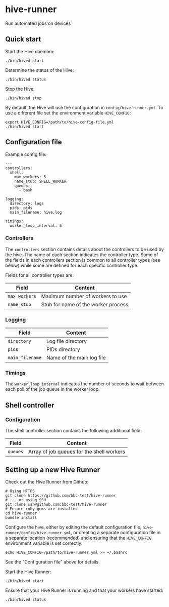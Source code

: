 # hive-runner

Run automated jobs on devices

## Quick start

Start the Hive daemom:

    ./bin/hived start

Determine the status of the Hive:

    ./bin/hived status

Stop the Hive:

    ./bin/hived stop

By default, the Hive will use the configuration in `config/hive-runner.yml`. To
use a different file set the environment variable `HIVE_CONFIG`:

    export HIVE_CONFIG=/path/to/hive-config-file.yml
    ./bin/hived start

## Configuration file

Example config file:

    ---
    controllers:
      shell:
        max_workers: 5
        name_stub: SHELL_WORKER
        queues:
          - bash

    logging:
      directory: logs
      pids: pids
      main_filename: hive.log

    timings:
      worker_loop_interval: 5

### Controllers

The `controllers` section contains details about the controllers to be
used by the hive. The name of each section indicates the controller type. Some
of the fields in each controllers section is common to all controller types
(see below) while some are defined for each specific controller type.

Fields for all controller types are:

| Field         | Content                             |
|---------------|-------------------------------------|
| `max_workers` | Maximum number of workers to use    |
| `name_stub`   | Stub for name of the worker process |

### Logging

| Field           | Content                   |
|-----------------|---------------------------|
| `directory`     | Log file directory        |
| `pids`          | PIDs directory            |
| `main_filename` | Name of the main log file |

### Timings

The `worker_loop_interval` indicates the number of seconds to wait between each
poll of the job queue in the worker loop.

## Shell controller

### Configuration

The shell controller section contains the following additional field:

| Field    | Content                                   |
|----------|-------------------------------------------|
| `queues` | Array of job queues for the shell workers |

## Setting up a new Hive Runner

Check out the Hive Runner from Github:

    # Using HTTPS
    git clone https://github.com/bbc-test/hive-runner
    # ... or using SSH
    git clone ssh@github.com:bbc-test/hive-runner
    # Ensure ruby gems are installed
    cd hive-runner
    bundle install

Configure the hive, either by editing the default configuration file,
`hive-runner/config/hive-runner.yml`, or creating a separate configuration
file in a separate location (recommended) and ensuring that the `HIVE_CONFIG`
environment variable is set correctly:

    echo HIVE_CONFIG=/path/to/hive-runner.yml >> ~/.bashrc

See the "Configuration file" above for details.

Start the Hive Runner:

    ./bin/hived start

Ensure that your Hive Runner is running and that your workers have started:

    ./bin/hived status
